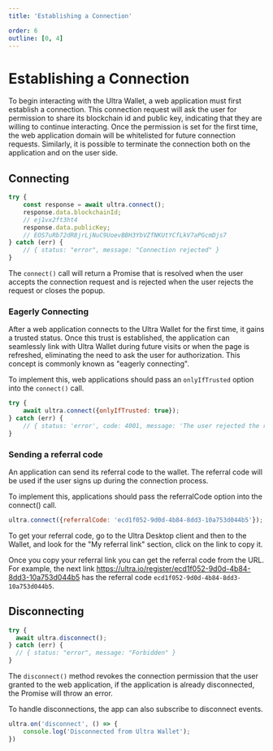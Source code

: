 ```yaml
---
title: 'Establishing a Connection'

order: 6
outline: [0, 4]
---
```


# Establishing a Connection

To begin interacting with the Ultra Wallet, a web application must first establish a connection. This connection request will ask the user for permission to share its blockchain id and public key, indicating that they are willing to continue interacting. Once the permission is set for the first time, the web application domain will be whitelisted for future connection requests.
Similarly, it is possible to terminate the connection both on the application and on the user side.

## Connecting

```JavaScript
try {
    const response = await ultra.connect();
    response.data.blockchainId;
    // ej1vx2ft3ht4
    response.data.publicKey;
    // EOS7uRb72dR8jrLjNuC9UoevBBH3YbVZfNKUtYCfLkV7aPGcmDjs7
} catch (err) {
    // { status: "error", message: "Connection rejected" }
}
```

The `connect()` call will return a Promise that is resolved when the user accepts the connection request and is rejected when the user rejects the request or closes the popup.

### Eagerly Connecting

After a web application connects to the Ultra Wallet for the first time, it gains a trusted status.
Once this trust is established, the application can seamlessly link with Ultra Wallet during future visits or when the page is refreshed,
eliminating the need to ask the user for authorization. This concept is commonly known as "eagerly connecting".

To implement this, web applications should pass an `onlyIfTrusted` option into the `connect()` call.

```JavaScript
try {
    await ultra.connect({onlyIfTrusted: true});
} catch (err) {
    // { status: 'error', code: 4001, message: 'The user rejected the request.' }
}
```

### Sending a referral code

An application can send its referral code to the wallet. The referral code will be used if the user signs up during the connection process.

To implement this, applications should pass the referralCode option into the connect() call.

```JavaScript
ultra.connect({referralCode: 'ecd1f052-9d0d-4b84-8dd3-10a753d044b5'});
```

To get your referral code, go to the Ultra Desktop client and then to the Wallet, and look for the "My referral link" section, click on the link to copy it.

Once you copy your referral link you can get the referral code from the URL. For example, the next link https://ultra.io/register/ecd1f052-9d0d-4b84-8dd3-10a753d044b5 has the referral code `ecd1f052-9d0d-4b84-8dd3-10a753d044b5`.

## Disconnecting

```JavaScript
try {
  await ultra.disconnect();
} catch (err) {
  // { status: "error", message: "Forbidden" }
}
```

The `disconnect()` method revokes the connection permission that the user granted to the web application, if the application is already disconnected, the Promise will throw an error.

To handle disconnections, the app can also subscribe to disconnect events.

```JavaScript
ultra.on('disconnect', () => {
    console.log('Disconnected from Ultra Wallet');
})
```
